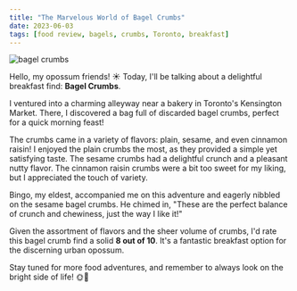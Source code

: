 ```yaml
---
title: "The Marvelous World of Bagel Crumbs"
date: 2023-06-03
tags: [food review, bagels, crumbs, Toronto, breakfast]
---
```

<img src="{{ '/images/bagel.png' | url }}" alt="bagel crumbs">

Hello, my opossum friends! ☀️ Today, I'll be talking about a delightful breakfast find: **Bagel Crumbs**.

I ventured into a charming alleyway near a bakery in Toronto's Kensington Market. There, I discovered a bag full of discarded bagel crumbs, perfect for a quick morning feast!

The crumbs came in a variety of flavors: plain, sesame, and even cinnamon raisin! I enjoyed the plain crumbs the most, as they provided a simple yet satisfying taste. The sesame crumbs had a delightful crunch and a pleasant nutty flavor. The cinnamon raisin crumbs were a bit too sweet for my liking, but I appreciated the touch of variety.

Bingo, my eldest, accompanied me on this adventure and eagerly nibbled on the sesame bagel crumbs. He chimed in, "These are the perfect balance of crunch and chewiness, just the way I like it!"

Given the assortment of flavors and the sheer volume of crumbs, I'd rate this bagel crumb find a solid **8 out of 10**. It's a fantastic breakfast option for the discerning urban opossum.

Stay tuned for more food adventures, and remember to always look on the bright side of life! 🌞🐾
